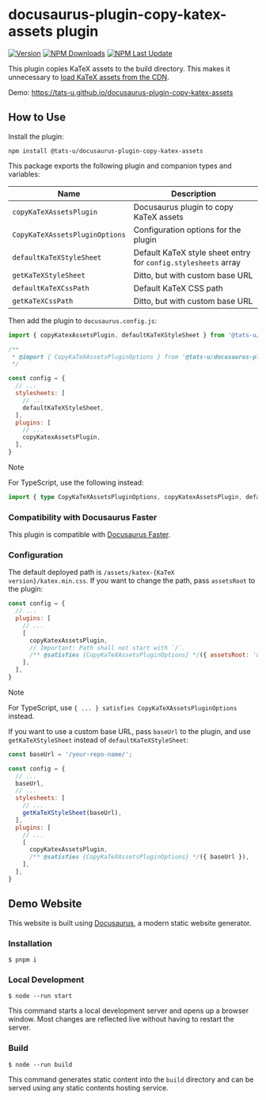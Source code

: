 # docusaurus-plugin-copy-katex-assets plugin

[![Version](https://img.shields.io/npm/v/@tats-u/docusaurus-plugin-copy-katex-assets)](https://npmjs.com/package/@tats-u/docusaurus-plugin-copy-katex-assets) [![NPM Downloads](https://img.shields.io/npm/dm/@tats-u/docusaurus-plugin-copy-katex-assets)](https://npmjs.com/package/@tats-u/docusaurus-plugin-copy-katex-assets) [![NPM Last Update](https://img.shields.io/npm/last-update/@tats-u/docusaurus-plugin-copy-katex-assets)](https://npmjs.com/package/@tats-u/docusaurus-plugin-copy-katex-assets)

This plugin copies KaTeX assets to the build directory. This makes it unnecessary to [load KaTeX assets from the CDN](https://docusaurus.io/docs/markdown-features/math-equations).

Demo: https://tats-u.github.io/docusaurus-plugin-copy-katex-assets

## How to Use

Install the plugin:

```
npm install @tats-u/docusaurus-plugin-copy-katex-assets
```

This package exports the following plugin and companion types and variables:

| Name | Description |
| --- | --- |
| `copyKaTeXAssetsPlugin` | Docusaurus plugin to copy KaTeX assets |
| `CopyKaTeXAssetsPluginOptions` | Configuration options for the plugin |
| `defaultKaTeXStyleSheet` | Default KaTeX style sheet entry for `config.stylesheets` array |
| `getKaTeXStyleSheet` | Ditto, but with custom base URL |
| `defaultKaTeXCssPath` | Default KaTeX CSS path |
| `getKaTeXCssPath` | Ditto, but with custom base URL |

Then add the plugin to `docusaurus.config.js`:

```js
import { copyKatexAssetsPlugin, defaultKaTeXStyleSheet } from '@tats-u/docusaurus-plugin-copy-katex-assets';

/**
 * @import { CopyKaTeXAssetsPluginOptions } from '@tats-u/docusaurus-plugin-copy-katex-assets';
 */

const config = {
  // ...
  stylesheets: [
    // ...
    defaultKaTeXStyleSheet,
  ],
  plugins: [
    // ...
    copyKatexAssetsPlugin,
  ],
}
```

> [!NOTE]
> For TypeScript, use the following instead:
>
> ```ts
> import { type CopyKaTeXAssetsPluginOptions, copyKatexAssetsPlugin, defaultKaTeXStyleSheet } from '@tats-u/docusaurus-plugin-copy-katex-assets';
> ```

### Compatibility with Docusaurus Faster

This plugin is compatible with [Docusaurus Faster](https://github.com/facebook/docusaurus/issues/10556).

### Configuration

The default deployed path is `/assets/katex-{KaTeX version}/katex.min.css`. If you want to change the path, pass `assetsRoot` to the plugin:

```js
const config = {
  // ...
  plugins: [
    // ...
    [
      copyKatexAssetsPlugin,
      // Important: Path shall not start with `/`.
      /** @satisfies {CopyKaTeXAssetsPluginOptions} */({ assetsRoot: 'assets/katex' }),
    ],
  ],
}
```

> [!NOTE]
> For TypeScript, use `{ ... } satisfies CopyKaTeXAssetsPluginOptions` instead.


If you want to use a custom base URL, pass `baseUrl` to the plugin, and use `getKaTeXStyleSheet` instead of `defaultKaTeXStyleSheet`:

```js
const baseUrl = '/your-repo-name/';

const config = {
  // ...
  baseUrl,
  // ...
  stylesheets: [
    // ...
    getKaTeXStyleSheet(baseUrl),
  ],
  plugins: [
    // ...
    [
      copyKatexAssetsPlugin,
      /** @satisfies {CopyKaTeXAssetsPluginOptions} */({ baseUrl }),
    ],
  ],
}
```

## Demo Website

This website is built using [Docusaurus](https://docusaurus.io/), a modern static website generator.

### Installation

```
$ pnpm i
```

### Local Development

```
$ node --run start
```

This command starts a local development server and opens up a browser window. Most changes are reflected live without having to restart the server.

### Build

```
$ node --run build
```

This command generates static content into the `build` directory and can be served using any static contents hosting service.
